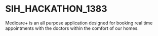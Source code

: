 # SIH_HACKATHON_1383
Medicare+ is an all purpose  application designed for booking real time appointments with the doctors within the comfort of our homes.
